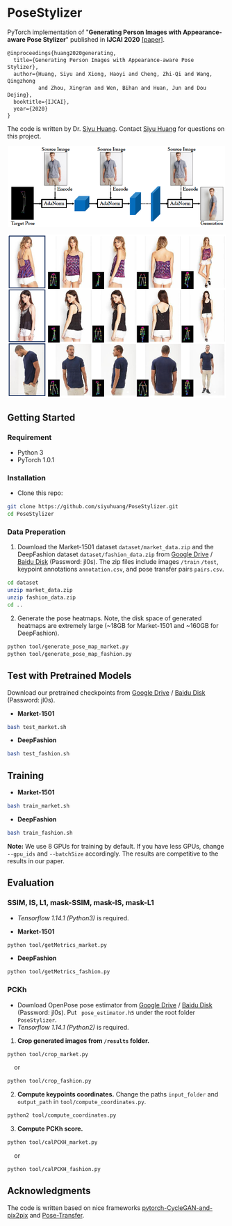 # PoseStylizer
PyTorch implementation of  "**Generating Person Images with Appearance-aware Pose Stylizer**" published in **IJCAI 2020** [\[paper\]](https://siyuhuang.github.io/papers/IJCAI-2020-Generating%20Person%20Images%20with%20Appearance-aware%20Pose%20Stylizer.pdf). 

```
@inproceedings{huang2020generating,
  title={Generating Person Images with Appearance-aware Pose Stylizer},
  author={Huang, Siyu and Xiong, Haoyi and Cheng, Zhi-Qi and Wang, Qingzhong 
          and Zhou, Xingran and Wen, Bihan and Huan, Jun and Dou Dejing},
  booktitle={IJCAI},
  year={2020}
}
```

The code is written by Dr. [Siyu Huang](https://siyuhuang.github.io/). Contact [Siyu Huang](https://siyuhuang.github.io/) for questions on this project.

<p align="center"><img src='figs/framework.png' width="500"/></p>

<p align="center"><img src='figs/fig1.png' width="600"/></p>


## Getting Started
### Requirement
* Python 3
* PyTorch 1.0.1

### Installation
- Clone this repo:
```bash
git clone https://github.com/siyuhuang/PoseStylizer.git
cd PoseStylizer
```

### Data Preperation
1. Download the Market-1501 dataset ```dataset/market_data.zip``` and the DeepFashion dataset ```dataset/fashion_data.zip``` from [Google Drive](https://drive.google.com/open?id=13EzWg6tW8a_DBabBbzCgTFuBqiuHahnu) / [Baidu Disk](https://pan.baidu.com/s/1PwO5yFhonDTtWdPLGgPrRw) (Password: jl0s).  The zip files include images ```/train``` ```/test```, keypoint annotations ```annotation.csv```, and pose transfer pairs ```pairs.csv```.
```bash
cd dataset
unzip market_data.zip
unzip fashion_data.zip
cd ..
```
2. Generate the pose heatmaps. Note, the disk space of generated heatmaps are extremely large (~18GB for Market-1501 and ~160GB for DeepFashion).
```bash
python tool/generate_pose_map_market.py
python tool/generate_pose_map_fashion.py
```

## Test with Pretrained Models

Download our pretrained checkpoints from [Google Drive](https://drive.google.com/open?id=1LKFYZvwizRpDxslWoyUePC9XG0cpqLzT) / [Baidu Disk](https://pan.baidu.com/s/1PwO5yFhonDTtWdPLGgPrRw) (Password: jl0s). 
* **Market-1501**

```bash
bash test_market.sh
```

* **DeepFashion**

```bash
bash test_fashion.sh
```


## Training
* **Market-1501**
```bash
bash train_market.sh
```

* **DeepFashion**
```bash
bash train_fashion.sh
```
**Note:** We use 8 GPUs for training by default. If you have less GPUs, change ```--gpu_ids``` and ```--batchSize``` accordingly. The results are competitive to the results in our paper.

## Evaluation

### SSIM, IS, L1, mask-SSIM, mask-IS, mask-L1

* *Tensorflow 1.14.1 (Python3)* is required. 

* **Market-1501**
```bash
python tool/getMetrics_market.py
```

* **DeepFashion**
```bash
python tool/getMetrics_fashion.py
```


### PCKh
* Download OpenPose pose estimator from [Google Drive](https://drive.google.com/open?id=1nqZ8xSXBXdL1F3WFHTJJwm4rXYCCVy0y) / [Baidu Disk](https://pan.baidu.com/s/1PwO5yFhonDTtWdPLGgPrRw) (Password: jl0s). Put ``
pose_estimator.h5`` under the root folder ``PoseStylizer``.
* *Tensorflow 1.14.1 (Python2)* is required. 
1. **Crop generated images from ```/results``` folder.**
```bash
python tool/crop_market.py
```
&nbsp; &nbsp; or
```bash
python tool/crop_fashion.py
```
2. **Compute keypoints coordinates.** Change the paths ``input_folder``  and ``output_path`` in ``tool/compute_coordinates.py``. 
```bash
python2 tool/compute_coordinates.py
```
3. **Compute PCKh score.**
```bash
python tool/calPCKH_market.py
```
&nbsp; &nbsp; or
```bash
python tool/calPCKH_fashion.py
```



## Acknowledgments
The code is written based on nice frameworks [pytorch-CycleGAN-and-pix2pix](https://github.com/junyanz/pytorch-CycleGAN-and-pix2pix) and [Pose-Transfer](https://github.com/tengteng95/Pose-Transfer).
